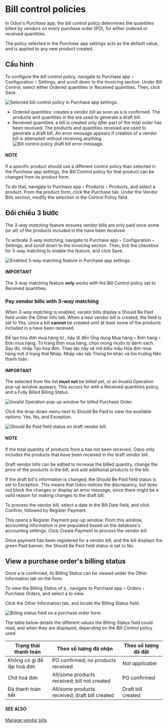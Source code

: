 # Bill control policies

In Odoo's *Purchase* app, the *bill control* policy determines the quantities billed by vendors on
every purchase order (PO), for either ordered or received quantities.

The policy selected in the *Purchase* app settings acts as the default value, and is applied to any
new product created.

## Cấu hình

To configure the *bill control* policy, navigate to Purchase app ‣ Configuration
‣ Settings, and scroll down to the Invoicing section. Under Bill Control,
select either Ordered quantities or Received quantities. Then, click
Save.

![Selected bill control policy in Purchase app settings.](applications/inventory_and_mrp/purchase/manage_deals/control_bills/control-bills-selected-policy.png)
- Ordered quantities: creates a vendor bill as soon as a  is confirmed. The products
  and quantities in the  are used to generate a draft bill.
- Received quantities: a bill is created only *after* part of the total order has been
  received. The products and quantities received are used to generate a draft bill. An error message
  appears if creation of a vendor bill is attempted without receiving anything.
  ![Bill control policy draft bill error message.](applications/inventory_and_mrp/purchase/manage_deals/control_bills/control-bills-error-message-popup.png)

#### NOTE
If a specific product should use a different control policy than selected in the *Purchase* app
settings, the Bill Control policy for that product can be changed from its product
form.

To do that, navigate to Purchase app ‣ Products ‣ Products, and select a
product. From the product form, click the Purchase tab. Under the Vendor
Bills section, modify the selection in the Control Policy field.

## Đối chiếu 3 bước

The *3-way matching* feature ensures vendor bills are only paid once some (or all) of the products
included in the  have been received.

To activate *3-way matching*, navigate to Purchase app ‣ Configuration ‣
Settings, and scroll down to the Invoicing section. Then, tick the checkbox for
3-way matching to enable the feature, and click Save.

![Enabled 3-way matching feature in Purchase app settings.](applications/inventory_and_mrp/purchase/manage_deals/control_bills/control-bills-three-way-matching.png)

#### IMPORTANT
The 3-way matching feature **only** works with the Bill Control policy
set to Received quantities.

### Pay vendor bills with 3-way matching

When *3-way matching* is enabled, vendor bills display a Should Be Paid field under the
Other Info tab. When a new vendor bill is created, the field is set to Yes,
since a bill **cannot** be created until at least some of the products included in a  have been
received.

Để tạo hóa đơn mua hàng từ , hãy đi đến Ứng dụng Mua hàng ‣ Đơn hàng ‣ Đơn mua hàng. Từ trang Đơn mua hàng, chọn  mong muốn từ danh sách. Sau đó, nhấp Tạo hóa đơn. Thao tác này sẽ mở biểu mẫu Hóa đơn mua hàng mới ở trạng thái Nháp. Nhấp vào tab Thông tin khác và tìm trường Nên thanh toán.

#### IMPORTANT
The  selected from the list **must not** be billed yet, or an Invalid Operation
pop-up window appears. This occurs for  with a Received quantities policy, and a
Fully Billed Billing Status.

![Invalid Operation pop-up window for billed Purchase Order.](applications/inventory_and_mrp/purchase/manage_deals/control_bills/control-bills-invalid-operation.png)

Click the drop-down menu next to Should Be Paid to view the available options:
Yes, No, and Exception.

![Should Be Paid field status on draft vendor bill.](applications/inventory_and_mrp/purchase/manage_deals/control_bills/control-bills-should-be-paid.png)

#### NOTE
If the total quantity of products from a  has not been received, Odoo only includes the
products that *have* been received in the draft vendor bill.

Draft vendor bills can be edited to increase the billed quantity, change the price of the products
in the bill, and add additional products to the bill.

If the draft bill's information is changed, the Should Be Paid field status is set to
Exception. This means that Odoo notices the discrepancy, but does not block the changes
or display an error message, since there might be a valid reason for making changes to the draft
bill.

To process the vendor bill, select a date in the Bill Date field, and click
Confirm, followed by Register Payment.

This opens a Register Payment pop-up window. From this window, accounting information is
pre-populated based on the database's accounting settings. Click Create Payment to
process the vendor bill.

Once payment has been registered for a vendor bill, and the bill displays the green Paid
banner, the Should Be Paid field status is set to No.

## View a purchase order's billing status

Once a  is confirmed, its Billing Status can be viewed under the Other
Information tab on the  form.

To view the Billing Status of a , navigate to Purchase app ‣
Orders ‣ Purchase Orders, and select a  to view.

Click the Other Information tab, and locate the Billing Status field.

![Billing status field on a purchase order form.](applications/inventory_and_mrp/purchase/manage_deals/control_bills/control-bills-billing-status.png)

The table below details the different values the Billing Status field could read, and
when they are displayed, depending on the *Bill Control* policy used.

| Trạng thái thanh toán      | Theo số lượng đã nhận                          | Theo số lượng đã đặt   |
|----------------------------|------------------------------------------------|------------------------|
| Không có gì để lập hoá đơn | PO confirmed; no products received             | *Not applicable*       |
| Chờ hoá đơn                | All/some products received; bill not created   | PO confirmed           |
| Đã thanh toán hết          | All/some products received; draft bill created | Draft bill created     |

#### SEE ALSO
[Manage vendor bills](manage.md)
